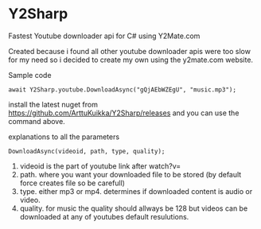 # Y2Sharp

 
 
 

Fastest Youtube downloader api for C# using Y2Mate.com

Created because i found all other youtube downloader apis were too slow for my need so i decided to create my own using the y2mate.com website.

Sample code

```
await Y2Sharp.youtube.DownloadAsync("gQjAEbWZEgU", "music.mp3");
```

install the latest nuget from https://github.com/ArttuKuikka/Y2Sharp/releases and you can use the command above. 

explanations to all the parameters

```
DownloadAsync(videoid, path, type, quality);
```
1. videoid is the part of youtube link after watch?v=
2. path. where you want your downloaded file to be stored (by default force creates file so be carefull)
3. type. either mp3 or mp4. determines if downloaded content is audio or video.
4. quality. for music the quality should allways be 128 but videos can be downloaded at any of youtubes default resulutions.
